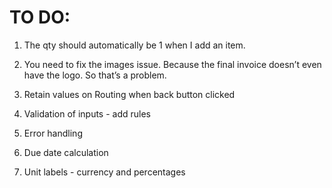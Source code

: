 # TO DO:

1. The qty should automatically be 1 when I add an item.

2. You need to fix the images issue. Because the final invoice doesn’t even have the logo. So that’s a problem.

3. Retain values on Routing when back button clicked

4. Validation of inputs - add rules

5. Error handling

6. Due date calculation

7. Unit labels - currency and percentages


